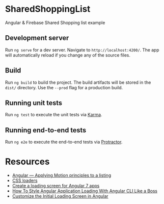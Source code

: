 # SharedShoppingList

Angular & Firebase Shared Shopping list example

## Development server

Run `ng serve` for a dev server. Navigate to `http://localhost:4200/`. The app will automatically reload if you change any of the source files.

## Build

Run `ng build` to build the project. The build artifacts will be stored in the `dist/` directory. Use the `--prod` flag for a production build.

## Running unit tests

Run `ng test` to execute the unit tests via [Karma](https://karma-runner.github.io).

## Running end-to-end tests

Run `ng e2e` to execute the end-to-end tests via [Protractor](http://www.protractortest.org/).

# Resources 
- [Angular — Applying Motion principles to a listing](https://medium.com/google-developer-experts/angular-applying-motion-principles-to-a-list-d5cdd35c899e)
- [CSS loaders](https://freefrontend.com/css-loaders/)
- [Create a loading screen for Angular 7 apps](https://nezhar.com/blog/create-a-loading-screen-for-angular-apps/)
- [How To Style Angular Application Loading With Angular CLI Like a Boss](https://medium.com/@tomastrajan/how-to-style-angular-application-loading-with-angular-cli-like-a-boss-cdd4f5358554)
- [Customize the Initial Loading Screen in Angular](https://angularfirebase.com/lessons/customize-the-initial-loading-screen-in-angular/)
